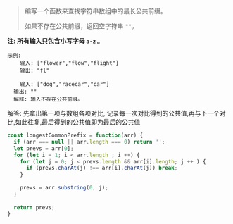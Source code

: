 > 编写一个函数来查找字符串数组中的最长公共前缀。
>
> 如果不存在公共前缀，返回空字符串 `""`。

**注: 所有输入只包含小写字母 `a-z` 。**

```
示例:
	输入: ["flower","flow","flight"]
	输出: "fl"

	输入: ["dog","racecar","car"]
  输出: ""
  解释: 输入不存在公共前缀。

```



解答: 先拿出第一项与数组各项对比, 记录每一次对比得到的公共值,再与下一个对比,如此往复,最后得到的公共值即为最后的公共值

```javascript
const longestCommonPrefix = function(arr) {
  if (arr === null || arr.length === 0) return '';
  let prevs = arr[0];
  for (let i = 1; i < arr.length ; i ++) {
    for (let j = 0; j < prevs.length && arr[i].length; j ++ ) {
      if (prevs.charAt(j) !== arr[i].charAt(j)) break;
    }
    
    prevs = arr.substring(0, j);
  }
  
  return prevs;
}
```

